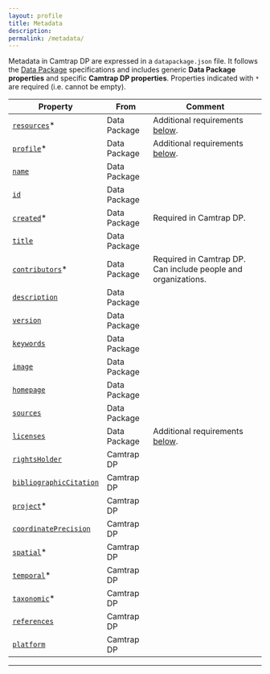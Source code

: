 ```yaml
---
layout: profile
title: Metadata
description: 
permalink: /metadata/
---
```


Metadata in Camtrap DP are expressed in a `datapackage.json` file. It follows the [Data Package](https://specs.frictionlessdata.io/data-package/#specification) specifications and includes generic **Data Package properties** and specific **Camtrap DP properties**. Properties indicated with `*` are required (i.e. cannot be empty).

Property | From | Comment
--- | --- | ---
[`resources`](https://specs.frictionlessdata.io/data-package/#resources)* | Data Package | Additional requirements [below](#resources).
[`profile`](https://specs.frictionlessdata.io/data-package/#profile)* | Data Package | Additional requirements [below](#profile).
[`name`](https://specs.frictionlessdata.io/data-package/#name) | Data Package
[`id`](https://specs.frictionlessdata.io/data-package/#id) | Data Package
[`created`](https://specs.frictionlessdata.io/data-package/#created)* | Data Package | Required in Camtrap DP.
[`title`](https://specs.frictionlessdata.io/data-package/#title) | Data Package
[`contributors`](https://specs.frictionlessdata.io/data-package/#contributors)* | Data Package | Required in Camtrap DP. Can include people and organizations.
[`description`](https://specs.frictionlessdata.io/data-package/#description) | Data Package
[`version`](https://specs.frictionlessdata.io/data-package/#version) | Data Package
[`keywords`](https://specs.frictionlessdata.io/data-package/#keywords) | Data Package
[`image`](https://specs.frictionlessdata.io/data-package/#image) | Data Package
[`homepage`](https://specs.frictionlessdata.io/data-package/#homepage) | Data Package
[`sources`](https://specs.frictionlessdata.io/data-package/#sources) | Data Package
[`licenses`](https://specs.frictionlessdata.io/data-package/#licenses) | Data Package | Additional requirements [below](#licenses).
[`rightsHolder`](#rightsholder) | Camtrap DP
[`bibliographicCitation`](#bibliographiccitation) | Camtrap DP
[`project`](#project)* | Camtrap DP
[`coordinatePrecision`](#coordinateprecision) | Camtrap DP
[`spatial`](#spatial)* | Camtrap DP
[`temporal`](#temporal)* | Camtrap DP
[`taxonomic`](#taxonomic)* | Camtrap DP
[`references`](#references) | Camtrap DP
[`platform`](#platform) | Camtrap DP

---
